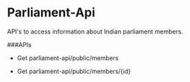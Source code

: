 # Parliament-Api

API's to access information about Indian parliament members.

###APIs
- Get parliament-api/public/members
  
- Get parliament-api/public/members/{id}
